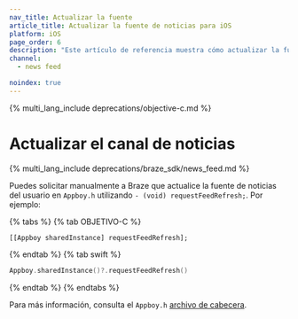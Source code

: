 ```yaml
---
nav_title: Actualizar la fuente
article_title: Actualizar la fuente de noticias para iOS
platform: iOS
page_order: 6
description: "Este artículo de referencia muestra cómo actualizar la fuente de noticias en tu aplicación iOS."
channel:
  - news feed

noindex: true
---
```


{% multi_lang_include deprecations/objective-c.md %}

# Actualizar el canal de noticias

{% multi_lang_include deprecations/braze_sdk/news_feed.md %}

Puedes solicitar manualmente a Braze que actualice la fuente de noticias del usuario en `Appboy.h` utilizando `- (void) requestFeedRefresh;`. Por ejemplo:

{% tabs %}
{% tab OBJETIVO-C %}

```objc
[[Appboy sharedInstance] requestFeedRefresh];
```

{% endtab %}
{% tab swift %}

```swift
Appboy.sharedInstance()?.requestFeedRefresh()
```

{% endtab %}
{% endtabs %}

Para más información, consulta el `Appboy.h` [archivo de cabecera](https://github.com/Appboy/appboy-ios-sdk/blob/master/AppboyKit/include/Appboy.h "Appboy.h Archivo de cabecera").


